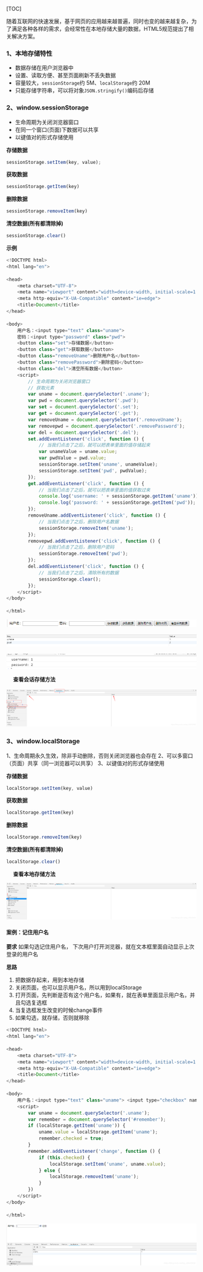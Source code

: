 ﻿[TOC]
&emsp;
&emsp;

随着互联网的快速发展，基于网页的应用越来越普遍，同时也变的越来越复杂，为了满足各种各样的需求，会经常性在本地存储大量的数据，HTML5规范提出了相关解决方案。

### 1、本地存储特性
- 数据存储在用户浏览器中
- 设置、读取方便、甚至页面刷新不丢失数据
- 容量较大，`sessionStorage`约 5M、`localStorage`约 20M
- 只能存储字符串，可以将对象`JSON.stringify()`编码后存储
### 2、window.sessionStorage
- 生命周期为关闭浏览器窗口
- 在同一个窗口(页面)下数据可以共享
- 以键值对的形式存储使用

**存储数据**

```javascript
sessionStorage.setItem(key, value);
```

**获取数据**

```javascript
sessionStorage.getItem(key)
```

**删除数据**

```javascript
sessionStorage.removeItem(key)
```

**清空数据(所有都清除掉)**

```javascript
sessionStorage.clear()
```

**示例**
~~~js
<!DOCTYPE html>
<html lang="en">

<head>
    <meta charset="UTF-8">
    <meta name="viewport" content="width=device-width, initial-scale=1.0">
    <meta http-equiv="X-UA-Compatible" content="ie=edge">
    <title>Document</title>
</head>

<body>
    用户名：<input type="text" class="uname">
    密码：<input type="password" class="pwd">
    <button class="set">存储数据</button>
    <button class="get">获取数据</button>
    <button class="removeUname">删除用户名</button>
    <button class="removePassword">删除密码</button>
    <button class="del">清空所有数据</button>
    <script>
        // 生命周期为关闭浏览器窗口
        // 获取元素
        var uname = document.querySelector('.uname');
        var pwd = document.querySelector('.pwd');
        var set = document.querySelector('.set');
        var get = document.querySelector('.get');
        var removeUname = document.querySelector('.removeUname');
        var removepwd = document.querySelector('.removePassword');
        var del = document.querySelector('.del');
        set.addEventListener('click', function () {
            // 当我们点击了之后，就可以把表单里面的值存储起来
            var unameValue = uname.value;
            var pwdValue = pwd.value;
            sessionStorage.setItem('uname', unameValue);
            sessionStorage.setItem('pwd', pwdValue);
        });
        get.addEventListener('click', function () {
            // 当我们点击了之后，就可以把表单里面的值获取过来
            console.log('username: ' + sessionStorage.getItem('uname'));
            console.log('password: ' + sessionStorage.getItem('pwd'));
        });
        removeUname.addEventListener('click', function () {
            // 当我们点击了之后，删除用户名数据
            sessionStorage.removeItem('uname');
        });
        removepwd.addEventListener('click', function () {
            // 当我们点击了之后，删除用户密码
            sessionStorage.removeItem('pwd');
        });
        del.addEventListener('click', function () {
            // 当我们点击了之后，清除所有的数据
            sessionStorage.clear();
        });
    </script>
</body>

</html>
~~~

<img src="images/1.png">
&emsp;
<img src="images/2.png">
&emsp;
<img src="images/3.png">

&emsp;
**查看会话存储方法**

<img src="images/4.png">

### 3、window.localStorage
1、生命周期永久生效，除非手动删除，否则关闭浏览器也会存在
2、可以多窗口（页面）共享（同一浏览器可以共享）
3、以键值对的形式存储使用

**存储数据**

```javascript
localStorage.setItem(key, value)
```

**获取数据**

```javascript
localStorage.getItem(key)
```

**删除数据**

```javascript
localStorage.removeItem(key)
```

**清空数据(所有都清除掉)**

```javascript
localStorage.clear()
```

&emsp;
**查看本地存储方法**

<img src="images/5.png">

#### 案例：记住用户名
**要求**
如果勾选记住用户名， 下次用户打开浏览器，就在文本框里面自动显示上次登录的用户名

**思路**
1. 把数据存起来，用到本地存储
2. 关闭页面，也可以显示用户名，所以用到localStorage
3. 打开页面，先判断是否有这个用户名，如果有，就在表单里面显示用户名，并且勾选复选框
4. 当复选框发生改变的时候change事件
5. 如果勾选，就存储，否则就移除

~~~js
<!DOCTYPE html>
<html lang="en">

<head>
    <meta charset="UTF-8">
    <meta name="viewport" content="width=device-width, initial-scale=1.0">
    <meta http-equiv="X-UA-Compatible" content="ie=edge">
    <title>Document</title>
</head>

<body>
    用户名：<input type="text" class="uname"> <input type="checkbox" name="" id="remember"> 记住
    <script>
        var uname = document.querySelector('.uname');
        var remember = document.querySelector('#remember');
        if (localStorage.getItem('uname')) {
            uname.value = localStorage.getItem('uname');
            remember.checked = true;
        }
        remember.addEventListener('change', function () {
            if (this.checked) {
                localStorage.setItem('uname', uname.value);
            } else {
                localStorage.removeItem('uname');
            }
        })
    </script>
</body>

</html>
~~~
<img src="images/6.png">
